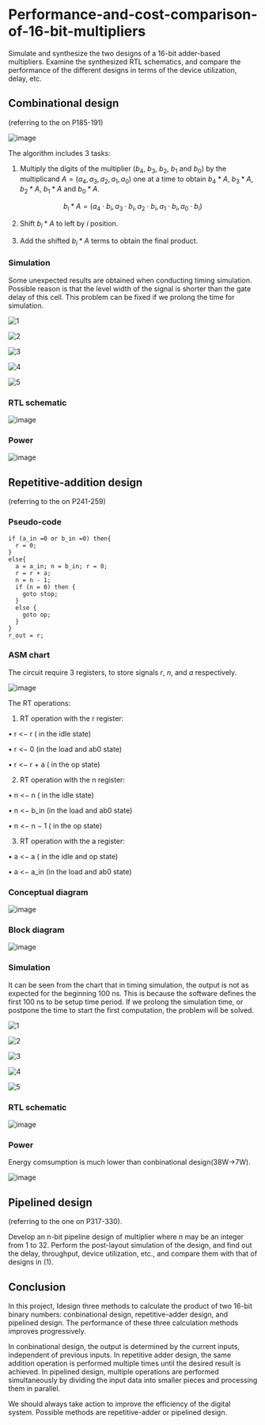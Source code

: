 # Performance-and-cost-comparison-of-16-bit-multipliers

Simulate and synthesize the two designs of a 16-bit adder-based multipliers. Examine the synthesized RTL schematics, and compare the performance of the different designs in terms of the device utilization, delay, etc.

## Combinational design

(referring to the on P185-191)

![image](https://user-images.githubusercontent.com/117464811/236360282-7fe66911-e038-4cbf-93c1-578b1c004417.png)

The algorithm includes 3 tasks:

1. Multiply the digits of the multiplier ($b_4$, $b_3$, $b_2$, $b_1$ and $b_0$) by the multiplicand $A = (a_4, a_3, a_2, a_1, a_0)$ one at a time to obtain $b_4 * A$, $b_3 * A$, $b_2 * A$, $b_1 * A$ and $b_0 * A$.

$$
b_i * A = (a_4 ⋅ b_i, a_3 ⋅ b_i, a_2 ⋅ b_i, a_1 ⋅ b_i, a_0 ⋅ b_i)
$$

2. Shift $b_i * A$ to left by $i$ position.

3. Add the shifted $b_i * A$ terms to obtain the final product.

### Simulation

Some unexpected results are obtained when conducting timing simulation. Possible reason is that the level width of the signal is shorter than the gate delay of this cell. This problem can be fixed if we prolong the time for simulation.

![1](https://user-images.githubusercontent.com/117464811/236365793-8767d36f-f98e-4ed8-a491-deef47ffac34.png "behavioral")

![2](https://user-images.githubusercontent.com/117464811/236366777-22ecd268-96eb-4fdc-bf38-282cc0e51a98.png "post-synthesis")

![3](https://user-images.githubusercontent.com/117464811/236366925-f5cf4eb3-553c-4a91-822b-95812919f97a.png "post-synthesis")

![4](https://user-images.githubusercontent.com/117464811/236368664-483d4802-834d-495d-9371-0ff7f619ed0f.png "post-implementation")

![5](https://user-images.githubusercontent.com/117464811/236368626-e584f336-e840-443b-92d2-e13f5a626791.png "post-implementation")

### RTL schematic

![image](https://user-images.githubusercontent.com/117464811/236366121-82f5d841-7a67-4b9e-810c-ff542ef31c44.png)

### Power

![image](https://user-images.githubusercontent.com/117464811/236634327-15bb3656-5f3a-4c51-b915-b1526b958480.png)

## Repetitive-addition design

(referring to the on P241-259)

### Pseudo-code

```
if (a_in =0 or b_in =0) then{
  r = 0;
}
else{
  a = a_in; n = b_in; r = 0;
  r = r + a;
  n = n - 1;
  if (n = 0) then {
    goto stop;
  }
  else {
    goto op;
  }
}
r_out = r;
```

### ASM chart

The circuit require 3 registers, to store signals $r$, $n$, and $a$ respectively.

![image](https://user-images.githubusercontent.com/117464811/236367900-bea21ebe-c308-43e1-86a7-d41a1e083367.png)

The RT operations:

1. RT operation with the r register:

• r <− r ( in the idle state)

• r <− 0 (in the load and ab0 state)

• r <− r + a ( in the op state)

2. RT operation with the n register:

• n <− n ( in the idle state)

• n <− b_in (in the load and ab0 state)

• n <− n − 1 ( in the op state)

3. RT operation with the a register:

• a <− a ( in the idle and op state)

• a <− a_in (in the load and ab0 state)

### Conceptual diagram

![image](https://user-images.githubusercontent.com/117464811/236368275-7691fa1f-48f7-4a94-9d00-6ac48b38b3ac.png)

### Block diagram

![image](https://user-images.githubusercontent.com/117464811/236368316-c0fb45eb-8729-4c5f-ab11-83c8301da148.png)

### Simulation

It can be seen from the chart that in timing simulation, the output is not as expected for the beginning 100 ns. This is because the software defines the first 100 ns to be setup time period. If we prolong the simulation time, or postpone the time to start the first computation, the problem will be solved.

![1](https://user-images.githubusercontent.com/117464811/236631904-66d0eca8-c076-428a-92b7-253a0cbc2bea.png "behavioral")

![2](https://user-images.githubusercontent.com/117464811/236631909-552748ea-7be8-40c7-814c-1d2e67959cac.png "post-synthesis")

![3](https://user-images.githubusercontent.com/117464811/236632169-d9b1e8b6-e5c3-4b0d-a522-1e17c968a6bd.png "post-synthesis")

![4](https://user-images.githubusercontent.com/117464811/236632172-6d2b7d5e-3abc-4fb4-bb1f-0fc445996ca0.png "post-implementation")

![5](https://user-images.githubusercontent.com/117464811/236632174-a8cfb619-acc1-48a3-96c5-d61edc4e4686.png "post-implementation")

### RTL schematic

![image](https://user-images.githubusercontent.com/117464811/236631879-844cf52f-8561-481a-9160-e84f56ae87fd.png)

### Power

Energy comsumption is much lower than conbinational design(38W->7W).

![image](https://user-images.githubusercontent.com/117464811/236634350-c8f97fe6-7888-4cdb-b991-8cfb61d699a0.png)

## Pipelined design

(referring to the one on P317-330).

Develop an n-bit pipeline design of multiplier where n may be an integer from 1 to 32. Perform the post-layout simulation of the design, and find out the delay, throughput, device utilization, etc., and compare them with that of designs in (1).




## Conclusion

In this project, Idesign three methods to calculate the product of two 16-bit binary numbers: conbinational design, repetitive-adder design, and pipelined design. The performance of these three calculation methods improves progressively.

In conbinational design, the output is determined by the current inputs, independent of previous inputs. In repetitive adder design, the same addition operation is performed multiple times until the desired result is achieved. In pipelined design, multiple operations are performed simultaneously by dividing the input data into smaller pieces and processing them in parallel.

We should always take action to improve the efficiency of the digital system. Possible methods are repetitive-adder or pipelined design.
